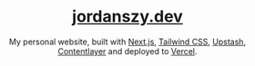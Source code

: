 <div align="center">
    <a href="http://jordanszy.dev"><h1 align="center">jordanszy.dev</h1></a>

My personal website, built with [Next.js](https://nextjs.org/), [Tailwind CSS](https://tailwindcss.com/), [Upstash](https://upstash.com?ref=jordanszy.dev), [Contentlayer](https://www.contentlayer.dev/) and deployed to [Vercel](https://vercel.com/).

</div>
